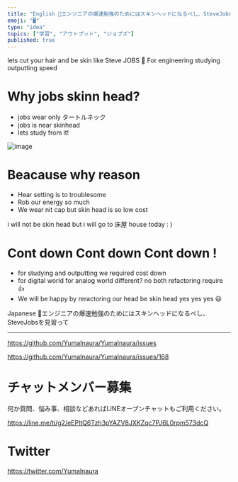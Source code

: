 ```yaml
---
title: "English 🤖エンジニアの爆速勉強のためにはスキンヘッドになるべし、SteveJobsを見習って"
emoji: "🖥"
type: "idea"
topics: ["学習", "アウトプット", "ジョブズ"]
published: true
---
```


lets cut your hair and be skin like Steve JOBS 👐 For engineering studying outputting speed 

# Why jobs skinn head?

- jobs wear only タートルネック
- jobs is near skinhead
- lets study from it!

![image](https://user-images.githubusercontent.com/13635059/50578720-dc87c980-0e80-11e9-8df4-7fa4f535a5cc.png)

# Beacause why reason

- Hear setting is to troublesome
- Rob our energy so much
- We wear nit cap but skin head is so low cost

i will not be skin head but i will go to 床屋 house today : )

# Cont down Cont down Cont down !

- for studying and outputting we required cost down
- for digital world for analog world different? no both refactoring require 👍 
- We will be happy by reractoring our head be skin head yes yes yes 😃

Japanese 🤖エンジニアの爆速勉強のためにはスキンヘッドになるべし、SteveJobsを見習って

---

https://github.com/YumaInaura/YumaInaura/issues

https://github.com/YumaInaura/YumaInaura/issues/168








<!-- Update From Qiita API -->

# チャットメンバー募集


何か質問、悩み事、相談などあればLINEオープンチャットもご利用ください。

https://line.me/ti/g2/eEPltQ6Tzh3pYAZV8JXKZqc7PJ6L0rpm573dcQ





# Twitter


https://twitter.com/YumaInaura


<!-- Update From Qiita API -->


